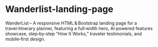# Wanderlist-landing-page
WanderList – A responsive HTML &amp; Bootstrap landing page for a travel‑itinerary planner, featuring a full‑width hero, AI‑powered features showcase, step‑by‑step “How It Works,” traveler testimonials, and mobile‑first design.

